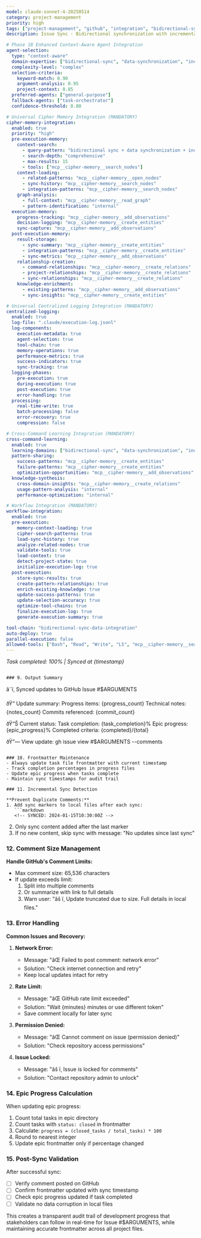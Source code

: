 ```yaml
---
model: claude-sonnet-4-20250514
category: project-management
priority: high
tags: ["project-management", "github", "integration", "bidirectional-sync"]
description: Issue Sync - Bidirectional synchronization with incremental updates

# Phase 1B Enhanced Context-Aware Agent Integration
agent-selection:
  type: "context-aware"
  domain-expertise: ["bidirectional-sync", "data-synchronization", "incremental-updates"]
  complexity-level: "complex"
  selection-criteria:
    keyword-match: 0.90
    argument-analysis: 0.95
    project-context: 0.85
  preferred-agents: ["general-purpose"]
  fallback-agents: ["task-orchestrator"]
  confidence-threshold: 0.80

# Universal Cipher Memory Integration (MANDATORY)
cipher-memory-integration:
  enabled: true
  priority: "high"
  pre-execution-memory:
    context-search:
      - query-pattern: "bidirectional sync + data synchronization + incremental updates"
      - search-depth: "comprehensive"
      - max-results: 15
      - tools: ["mcp__cipher-memory__search_nodes"]
    context-loading:
      - related-patterns: "mcp__cipher-memory__open_nodes"
      - sync-history: "mcp__cipher-memory__search_nodes"
      - integration-patterns: "mcp__cipher-memory__search_nodes"
    graph-analysis:
      - full-context: "mcp__cipher-memory__read_graph"
      - pattern-identification: "internal"
  execution-memory:
    progress-tracking: "mcp__cipher-memory__add_observations"
    decision-logging: "mcp__cipher-memory__create_entities"
    sync-capture: "mcp__cipher-memory__add_observations"
  post-execution-memory:
    result-storage:
      - sync-summary: "mcp__cipher-memory__create_entities"
      - integration-patterns: "mcp__cipher-memory__create_entities"
      - sync-metrics: "mcp__cipher-memory__add_observations"
    relationship-creation:
      - command-relationships: "mcp__cipher-memory__create_relations"
      - project-relationships: "mcp__cipher-memory__create_relations"
      - sync-relationships: "mcp__cipher-memory__create_relations"
    knowledge-enrichment:
      - existing-patterns: "mcp__cipher-memory__add_observations"
      - sync-insights: "mcp__cipher-memory__create_entities"

# Universal Centralized Logging Integration (MANDATORY)
centralized-logging:
  enabled: true
  log-file: ".claude/execution-log.jsonl"
  log-components:
    execution-metadata: true
    agent-selection: true
    tool-chain: true
    memory-operations: true
    performance-metrics: true
    success-indicators: true
    sync-tracking: true
  logging-phases:
    pre-execution: true
    during-execution: true
    post-execution: true
    error-handling: true
  processing:
    real-time-write: true
    batch-processing: false
    error-recovery: true
    compression: false

# Cross-Command Learning Integration (MANDATORY)
cross-command-learning:
  enabled: true
  learning-domains: ["bidirectional-sync", "data-synchronization", "incremental-updates"]
  pattern-sharing:
    success-patterns: "mcp__cipher-memory__create_entities"
    failure-patterns: "mcp__cipher-memory__create_entities"
    optimization-opportunities: "mcp__cipher-memory__add_observations"
  knowledge-synthesis:
    cross-domain-insights: "mcp__cipher-memory__create_relations"
    usage-pattern-analysis: "internal"
    performance-optimization: "internal"

# Workflow Integration (MANDATORY)
workflow-integration:
  enabled: true
  pre-execution:
    memory-context-loading: true
    cipher-search-patterns: true
    load-sync-history: true
    analyze-related-nodes: true
    validate-tools: true
    load-context: true
    detect-project-state: true
    initialize-execution-log: true
  post-execution:
    store-sync-results: true
    create-pattern-relationships: true
    enrich-existing-knowledge: true
    update-success-patterns: true
    update-selection-accuracy: true
    optimize-tool-chains: true
    finalize-execution-log: true
    generate-execution-summary: true

tool-chain: "bidirectional-sync-data-integration"
auto-deploy: true
parallel-execution: false
allowed-tools: ["Bash", "Read", "Write", "LS", "mcp__cipher-memory__search_nodes", "mcp__cipher-memory__open_nodes", "mcp__cipher-memory__create_entities", "mcp__cipher-memory__create_relations", "mcp__cipher-memory__add_observations", "mcp__cipher-memory__read_graph"]
---
```


*Task completed: 100% | Synced at {timestamp}*
```

### 9. Output Summary
```
â˜ï¸ Synced updates to GitHub Issue #$ARGUMENTS

ðŸ“ Update summary:
   Progress items: {progress_count}
   Technical notes: {notes_count}
   Commits referenced: {commit_count}

ðŸ“Š Current status:
   Task completion: {task_completion}%
   Epic progress: {epic_progress}%
   Completed criteria: {completed}/{total}

ðŸ”— View update: gh issue view #$ARGUMENTS --comments
```

### 10. Frontmatter Maintenance
- Always update task file frontmatter with current timestamp
- Track completion percentages in progress files
- Update epic progress when tasks complete
- Maintain sync timestamps for audit trail

### 11. Incremental Sync Detection

**Prevent Duplicate Comments:**
1. Add sync markers to local files after each sync:
   ```markdown
   <!-- SYNCED: 2024-01-15T10:30:00Z -->
   ```
2. Only sync content added after the last marker
3. If no new content, skip sync with message: "No updates since last sync"

### 12. Comment Size Management

**Handle GitHub's Comment Limits:**
- Max comment size: 65,536 characters
- If update exceeds limit:
  1. Split into multiple comments
  2. Or summarize with link to full details
  3. Warn user: "âš ï¸ Update truncated due to size. Full details in local files."

### 13. Error Handling

**Common Issues and Recovery:**

1. **Network Error:**
   - Message: "âŒ Failed to post comment: network error"
   - Solution: "Check internet connection and retry"
   - Keep local updates intact for retry

2. **Rate Limit:**
   - Message: "âŒ GitHub rate limit exceeded"
   - Solution: "Wait {minutes} minutes or use different token"
   - Save comment locally for later sync

3. **Permission Denied:**
   - Message: "âŒ Cannot comment on issue (permission denied)"
   - Solution: "Check repository access permissions"

4. **Issue Locked:**
   - Message: "âš ï¸ Issue is locked for comments"
   - Solution: "Contact repository admin to unlock"

### 14. Epic Progress Calculation

When updating epic progress:
1. Count total tasks in epic directory
2. Count tasks with `status: closed` in frontmatter
3. Calculate: `progress = (closed_tasks / total_tasks) * 100`
4. Round to nearest integer
5. Update epic frontmatter only if percentage changed

### 15. Post-Sync Validation

After successful sync:
- [ ] Verify comment posted on GitHub
- [ ] Confirm frontmatter updated with sync timestamp
- [ ] Check epic progress updated if task completed
- [ ] Validate no data corruption in local files

This creates a transparent audit trail of development progress that stakeholders can follow in real-time for Issue #$ARGUMENTS, while maintaining accurate frontmatter across all project files.



